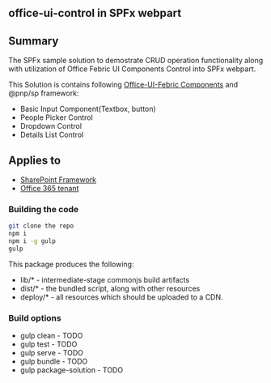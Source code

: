 ## office-ui-control in SPFx webpart  

## Summary
The SPFx sample solution to demostrate CRUD operation functionality along with utilization of Office Febric UI Components Control into SPFx webpart.

This Solution is contains following [Office-UI-Febric Components](https://developer.microsoft.com/en-us/fabric#/components) and @pnp/sp framework:

* Basic Input Component(Textbox, button)
* People Picker Control
* Dropdown Control
* Details List Control

## Applies to

* [SharePoint Framework](https:/dev.office.com/sharepoint)
* [Office 365 tenant](https://dev.office.com/sharepoint/docs/spfx/set-up-your-development-environment)


### Building the code

```bash
git clone the repo
npm i
npm i -g gulp
gulp
```

This package produces the following:

* lib/* - intermediate-stage commonjs build artifacts
* dist/* - the bundled script, along with other resources
* deploy/* - all resources which should be uploaded to a CDN.

### Build options

* gulp clean - TODO
* gulp test - TODO
* gulp serve - TODO
* gulp bundle - TODO
* gulp package-solution - TODO

